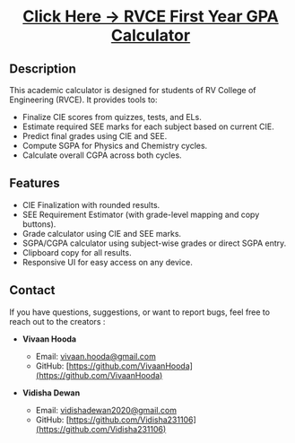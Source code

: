 <h1 align="center">
  <a href="https://rvce-grade-calculator.vercel.app/" target="_blank"> Click Here -> RVCE First Year GPA Calculator</a>
</h1>

## Description

This academic calculator is designed for students of RV College of Engineering (RVCE). It provides tools to:
- Finalize CIE scores from quizzes, tests, and ELs.
- Estimate required SEE marks for each subject based on current CIE.
- Predict final grades using CIE and SEE.
- Compute SGPA for Physics and Chemistry cycles.
- Calculate overall CGPA across both cycles.

## Features

- CIE Finalization with rounded results.
- SEE Requirement Estimator (with grade-level mapping and copy buttons).
- Grade calculator using CIE and SEE marks.
- SGPA/CGPA calculator using subject-wise grades or direct SGPA entry.
- Clipboard copy for all results.
- Responsive UI for easy access on any device.

## Contact

If you have questions, suggestions, or want to report bugs, feel free to reach out to the creators :

- **Vivaan Hooda**
  - Email: vivaan.hooda@gmail.com  
  - GitHub: [https://github.com/VivaanHooda](https://github.com/VivaanHooda)

- **Vidisha Dewan**
  - Email: vidishadewan2020@gmail.com  
  - GitHub: [https://github.com/Vidisha231106](https://github.com/Vidisha231106)
